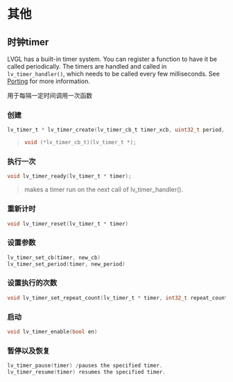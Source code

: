 # 其他

## 时钟timer

LVGL has a built-in timer system. You can register a function to have it be called periodically. The timers are handled and called in `lv_timer_handler()`, which needs to be called every few milliseconds. See [Porting](https://docs.lvgl.io/porting/timer-handler) for more information.

用于每隔一定时间调用一次函数

### 创建

```c
lv_timer_t * lv_timer_create(lv_timer_cb_t timer_xcb, uint32_t period, void * user_data);
```

> ```c
> void (*lv_timer_cb_t)(lv_timer_t *);
> ```

### 执行一次

```c
void lv_timer_ready(lv_timer_t * timer);
```

>  makes a timer run on the next call of lv_timer_handler().

### 重新计时

```c
void lv_timer_reset(lv_timer_t * timer)
```

### 设置参数

```c
lv_timer_set_cb(timer, new_cb)
lv_timer_set_period(timer, new_period)
```

### 设置执行的次数

```c
void lv_timer_set_repeat_count(lv_timer_t * timer, int32_t repeat_count);
```

### 启动

```c
void lv_timer_enable(bool en)
```

### 暂停以及恢复

```c
lv_timer_pause(timer) /pauses the specified timer.
lv_timer_resume(timer) resumes the specified timer.
```

